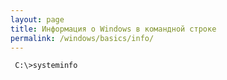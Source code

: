 ```yaml
---
layout: page
title: Информация о Windows в командной строке
permalink: /windows/basics/info/
---
```


     C:\>systeminfo
